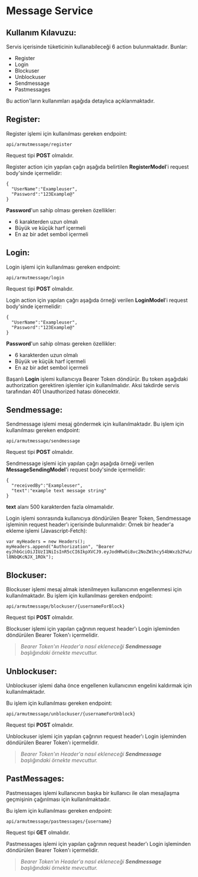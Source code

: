 # Message Service

## Kullanım Kılavuzu:

Servis içerisinde tüketicinin kullanabileceği 6 action bulunmaktadır. 
Bunlar:

- Register
- Login
- Blockuser
- Unblockuser
- Sendmessage
- Pastmessages

Bu action'ların kullanımları aşağıda detaylıca açıklanmaktadır.

## Register:

Register işlemi için kullanılması gereken endpoint:
```
api/armutmessage/register
```
Request tipi **POST** olmalıdır.

Register action için yapılan çağrı aşağıda belirtilen **RegisterModel**'i request body'sinde içermelidir:
```
{
  "UserName":"Exampleuser",
  "Password":"123Example@"
}
```
**Password**'un sahip olması gereken özellikler:
- 6 karakterden uzun olmalı
- Büyük ve küçük harf içermeli
- En az bir adet sembol içermeli

## Login:

Login işlemi için kullanılması gereken endpoint:
```
api/armutmessage/login
```
Request tipi **POST** olmalıdır.

Login action için yapılan çağrı aşağıda örneği verilen **LoginModel**'i request body'sinde içermelidir:
```
{
  "UserName":"Exampleuser",
  "Password":"123Example@"
}
```
**Password**'un sahip olması gereken özellikler:
- 6 karakterden uzun olmalı
- Büyük ve küçük harf içermeli
- En az bir adet sembol içermeli

Başarılı **Login** işlemi kullanıcıya Bearer Token döndürür. Bu token aşağıdaki authorization gerektiren işlemler için kullanılmalıdır. 
Aksi takdirde servis tarafından 401 Unauthorized hatası dönecektir.

## Sendmessage:

Sendmessage işlemi mesaj göndermek için kullanılmaktadır. Bu işlem için kullanılması gereken endpoint:
```
api/armutmessage/sendmessage
```
Request tipi **POST** olmalıdır.

Sendmessage işlemi için yapılan çağrı aşağıda örneği verilen **MessageSendingModel**'i request body'sinde içermelidir:
```
{
  "receivedBy":"Exampleuser",
  "text":"example text message string"
}
```
**text** alanı 500 karakterden fazla olmamalıdır.

Login işlemi sonrasında kullanıcıya döndürülen Bearer Token, Sendmessage işleminin request header'ı içerisinde bulunmalıdır:
Örnek bir header'a ekleme işlemi (Javascript-Fetch):
```
var myHeaders = new Headers();
myHeaders.append("Authorization", "Bearer eyJhbGciOiJIUzI1NiIsInR5cCI6IkpXVCJ9.eyJodHRwOi8vc2NoZW1hcy54bWxzb2FwLm9yZy93cy8yMDA1LzA1L2lkZW50aXR5L2NsYWltcy9uYW1lIjoiZmluYWx0ZXN0MSIsImp0aSI6ImUyZmE4ZWFmLWFlNGQtNDVlMC1iNzI0LTA0MGI3MzNjYWQ0YiIsImV4cCI6MTYxNTI5NDI2NiwiaXNzIjoiaHR0cDovL2xvY2FsaG9zdDo0OTQ0MSIsImF1ZCI6IlVzZXIifQ.k5VekIxdLXLcXPjRp6mudN2g21G-l8NbQKcNJX_1ROk");
```

## Blockuser:

Blockuser işlemi mesaj almak istenilmeyen kullanıcının engellenmesi için kullanılmaktadır.
Bu işlem için kullanılması gereken endpoint:
```
api/armutmessage/blockuser/{usernameForBlock}
```
Request tipi **POST** olmalıdır.

Blockuser işlemi için yapılan çağrının request header'ı Login işleminden döndürülen Bearer Token'ı içermelidir.

> *Bearer Token'ın Header'a nasıl ekleneceği **Sendmessage** başlığındaki örnekte mevcuttur.*

## Unblockuser:

Unblockuser işlemi daha önce engellenen kullanıcının engelini kaldırmak için kullanılmaktadır.

Bu işlem için kullanılması gereken endpoint:
```
api/armutmessage/unblockuser/{usernameForUnblock}
```
Request tipi **POST** olmalıdır.

Unblockuser işlemi için yapılan çağrının request header'ı Login işleminden döndürülen Bearer Token'ı içermelidir.

> *Bearer Token'ın Header'a nasıl ekleneceği **Sendmessage** başlığındaki örnekte mevcuttur.*

## PastMessages:

Pastmessages işlemi kullanıcının başka bir kullanıcı ile olan mesajlaşma geçmişinin çağırılması için kullanılmaktadır.

Bu işlem için kullanılması gereken endpoint:
```
api/armutmessage/pastmessages/{username}
```
Request tipi **GET** olmalıdır.

Pastmessages işlemi için yapılan çağrının request header'ı Login işleminden döndürülen Bearer Token'ı içermelidir.

> *Bearer Token'ın Header'a nasıl ekleneceği **Sendmessage** başlığındaki örnekte mevcuttur.*

